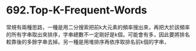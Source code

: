 # 692.Top-K-Frequent-Words

常規有兩種思路，一種是用二分搜索把前k大元素的頻率搜出來，再把大於該頻率的所有字串取出來排序，字串總數不一定剛好是k個，可能會有多，因此要將排名較靠後的多餘字串去掉。另一種是用堆排序再依序取排名前k個的字串，

